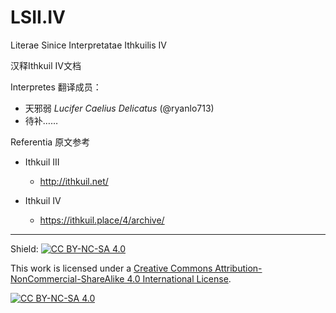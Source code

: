 # LSII.IV
Literae Sinice Interpretatae Ithkuilis IV 

汉释Ithkuil IV文档

Interpretes 翻译成员：

- 天邪弱 *Lucifer Caelius Delicatus* (@ryanlo713)
- 待补……

Referentia 原文参考

- Ithkuil III

  - http://ithkuil.net/

- Ithkuil IV

  - https://ithkuil.place/4/archive/

------

Shield: [![CC BY-NC-SA 4.0][cc-by-nc-sa-shield]][cc-by-nc-sa]

This work is licensed under a
[Creative Commons Attribution-NonCommercial-ShareAlike 4.0 International License][cc-by-nc-sa].

[![CC BY-NC-SA 4.0][cc-by-nc-sa-image]][cc-by-nc-sa]

[cc-by-nc-sa]: http://creativecommons.org/licenses/by-nc-sa/4.0/
[cc-by-nc-sa-image]: https://licensebuttons.net/l/by-nc-sa/4.0/88x31.png
[cc-by-nc-sa-shield]: https://img.shields.io/badge/License-CC%20BY--NC--SA%204.0-lightgrey.svg

